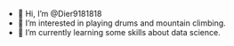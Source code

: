- 👋 Hi, I’m @Dier9181818
- 👀 I’m interested in playing drums and mountain climbing.
- 🌱 I’m currently learning some skills about data science.

<!---
Dier9181818/Dier9181818 is a ✨ special ✨ repository because its `README.md` (this file) appears on your GitHub profile.
You can click the Preview link to take a look at your changes.
--->
